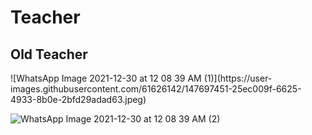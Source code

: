 <h1> Teacher </h1>
<h2>Old Teacher</h2>
![WhatsApp Image 2021-12-30 at 12 08 39 AM (1)](https://user-images.githubusercontent.com/61626142/147697451-25ec009f-6625-4933-8b0e-2bfd29adad63.jpeg)

![WhatsApp Image 2021-12-30 at 12 08 39 AM (2)](https://user-images.githubusercontent.com/61626142/147697466-1f1814f9-2aca-46f7-a1e0-2f7c68cb0d73.jpeg)
